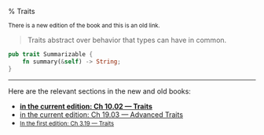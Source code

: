 % Traits

<small>There is a new edition of the book and this is an old link.</small>

> Traits abstract over behavior that types can have in common.

```rust
pub trait Summarizable {
    fn summary(&self) -> String;
}
```

---

Here are the relevant sections in the new and old books:

* **[in the current edition: Ch 10.02 — Traits][2]**
* [in the current edition: Ch 19.03 — Advanced Traits][3]
* <small>[In the first edition: Ch 3.19 — Traits][1]</small>


[1]: https://doc.rust-lang.org/1.30.0/book/first-edition/traits.html
[2]: ch10-02-traits.html
[3]: ch19-03-advanced-traits.html
